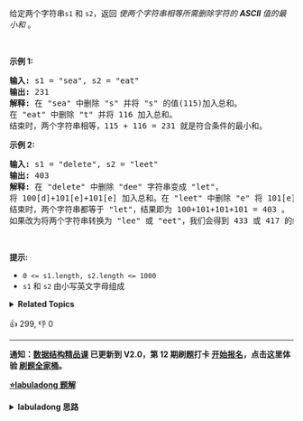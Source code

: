 <p>给定两个字符串<code>s1</code>&nbsp;和&nbsp;<code>s2</code>，返回 <em>使两个字符串相等所需删除字符的&nbsp;<strong>ASCII&nbsp;</strong>值的最小和&nbsp;</em>。</p>

<p>&nbsp;</p>

<p><strong>示例 1:</strong></p>

<pre>
<strong>输入:</strong> s1 = "sea", s2 = "eat"
<strong>输出:</strong> 231
<strong>解释:</strong> 在 "sea" 中删除 "s" 并将 "s" 的值(115)加入总和。
在 "eat" 中删除 "t" 并将 116 加入总和。
结束时，两个字符串相等，115 + 116 = 231 就是符合条件的最小和。
</pre>

<p><strong>示例&nbsp;2:</strong></p>

<pre>
<strong>输入:</strong> s1 = "delete", s2 = "leet"
<strong>输出:</strong> 403
<strong>解释:</strong> 在 "delete" 中删除 "dee" 字符串变成 "let"，
将 100[d]+101[e]+101[e] 加入总和。在 "leet" 中删除 "e" 将 101[e] 加入总和。
结束时，两个字符串都等于 "let"，结果即为 100+101+101+101 = 403 。
如果改为将两个字符串转换为 "lee" 或 "eet"，我们会得到 433 或 417 的结果，比答案更大。
</pre>

<p>&nbsp;</p>

<p><strong>提示:</strong></p>

<ul>
	<li><code>0 &lt;= s1.length, s2.length &lt;= 1000</code></li>
	<li><code>s1</code>&nbsp;和&nbsp;<code>s2</code>&nbsp;由小写英文字母组成</li>
</ul>
<details><summary><strong>Related Topics</strong></summary>字符串 | 动态规划</details><br>

<div>👍 299, 👎 0</div>

<div id="labuladong"><hr>

**通知：[数据结构精品课](https://aep.h5.xeknow.com/s/1XJHEO) 已更新到 V2.0，第 12 期刷题打卡 [开始报名](https://aep.xet.tech/s/XhcRc)，点击这里体验 [刷题全家桶](https://labuladong.gitee.io/algo/images/others/%E5%85%A8%E5%AE%B6%E6%A1%B6.jpg)。**



<p><strong><a href="https://labuladong.github.io/article?qno=712" target="_blank">⭐️labuladong 题解</a></strong></p>
<details><summary><strong>labuladong 思路</strong></summary>

## 基本思路

这题本质上是考察最长公共子序列问题的解法，把 [最长公共子序列问题](#1143) 的解法代码稍微改一下就 OK 了。

**详细题解：[经典动态规划：最长公共子序列](https://labuladong.github.io/article/fname.html?fname=LCS)**

**标签：[二维动态规划](https://mp.weixin.qq.com/mp/appmsgalbum?__biz=MzAxODQxMDM0Mw==&action=getalbum&album_id=2122017695998050308)，[动态规划](https://mp.weixin.qq.com/mp/appmsgalbum?__biz=MzAxODQxMDM0Mw==&action=getalbum&album_id=1318881141113536512)**

## 解法代码

```java
class Solution {

    // 备忘录
    int memo[][];

    /* 主函数 */
    public int minimumDeleteSum(String s1, String s2) {
        int m = s1.length(), n = s2.length();
        // 备忘录值为 -1 代表未曾计算
        memo = new int[m][n];
        for (int[] row : memo)
            Arrays.fill(row, -1);

        return dp(s1, 0, s2, 0);
    }

    // 定义：将 s1[i..] 和 s2[j..] 删除成相同字符串，
    // 最小的 ASCII 码之和为 dp(s1, i, s2, j)。
    int dp(String s1, int i, String s2, int j) {
        int res = 0;
        // base case
        if (i == s1.length()) {
            // 如果 s1 到头了，那么 s2 剩下的都得删除
            for (; j < s2.length(); j++)
                res += s2.charAt(j);
            return res;
        }
        if (j == s2.length()) {
            // 如果 s2 到头了，那么 s1 剩下的都得删除
            for (; i < s1.length(); i++)
                res += s1.charAt(i);
            return res;
        }

        if (memo[i][j] != -1) {
            return memo[i][j];
        }

        if (s1.charAt(i) == s2.charAt(j)) {
            // s1[i] 和 s2[j] 都是在 lcs 中的，不用删除
            memo[i][j] = dp(s1, i + 1, s2, j + 1);
        } else {
            // s1[i] 和 s2[j] 至少有一个不在 lcs 中，删一个
            memo[i][j] = Math.min(
                    s1.charAt(i) + dp(s1, i + 1, s2, j),
                    s2.charAt(j) + dp(s1, i, s2, j + 1)
            );
        }
        return memo[i][j];
    }
}
```

**类似题目**：
  - [1143. 最长公共子序列 🟠](/problems/longest-common-subsequence)
  - [583. 两个字符串的删除操作 🟠](/problems/delete-operation-for-two-strings)
  - [剑指 Offer II 095. 最长公共子序列 🟠](/problems/qJnOS7)

</details>
</div>



